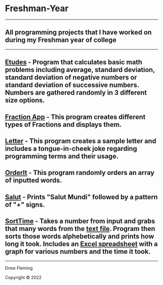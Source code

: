 # Freshman-Year
--------
## All programming projects that I have worked on during my Freshman year of college

--------

## [Etudes](Etudes) - Program that calculates basic math problems including average, standard deviation, standard deviation of negative numbers or standard deviation of successive numbers. Numbers are gathered randomly in 3 different size options.
## [Fraction App](FractionApp) - This program creates different types of Fractions and displays them.
## [Letter](Letter) - This program creates a sample letter and includes a tongue-in-cheek joke regarding programming terms and their usage.
## [OrderIt](OrderIt) - This program randomly orders an array of inputted words.
## [Salut](Salut) - Prints "Salut Mundi" followed by a pattern of "+" signs.
## [SortTime](SortTime) - Takes a number from input and grabs that many words from the [text file](manywords100k.txt). Program then sorts those words alphebetically and prints how long it took. Includes an [Excel spreadsheet](Java%20Results.xlsx") with a graph for various numbers and the time it took.

--------

Drew Fleming

Copyright © 2022